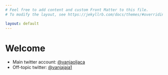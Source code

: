 ```yaml
---
# Feel free to add content and custom Front Matter to this file.
# To modify the layout, see https://jekyllrb.com/docs/themes/#overriding-theme-defaults

layout: default
---
```


# Welcome

- Main twitter account: [@vanjaoljaca](https://twitter.com/vanjaoljaca)
- Off-topic twitter: [@vanjajaja1](https://twitter.com/vanjajaja1)